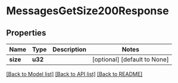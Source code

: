 # MessagesGetSize200Response

## Properties
Name | Type | Description | Notes
------------ | ------------- | ------------- | -------------
**size** | **u32** |  | [optional] [default to None]

[[Back to Model list]](../README.md#documentation-for-models) [[Back to API list]](../README.md#documentation-for-api-endpoints) [[Back to README]](../README.md)


